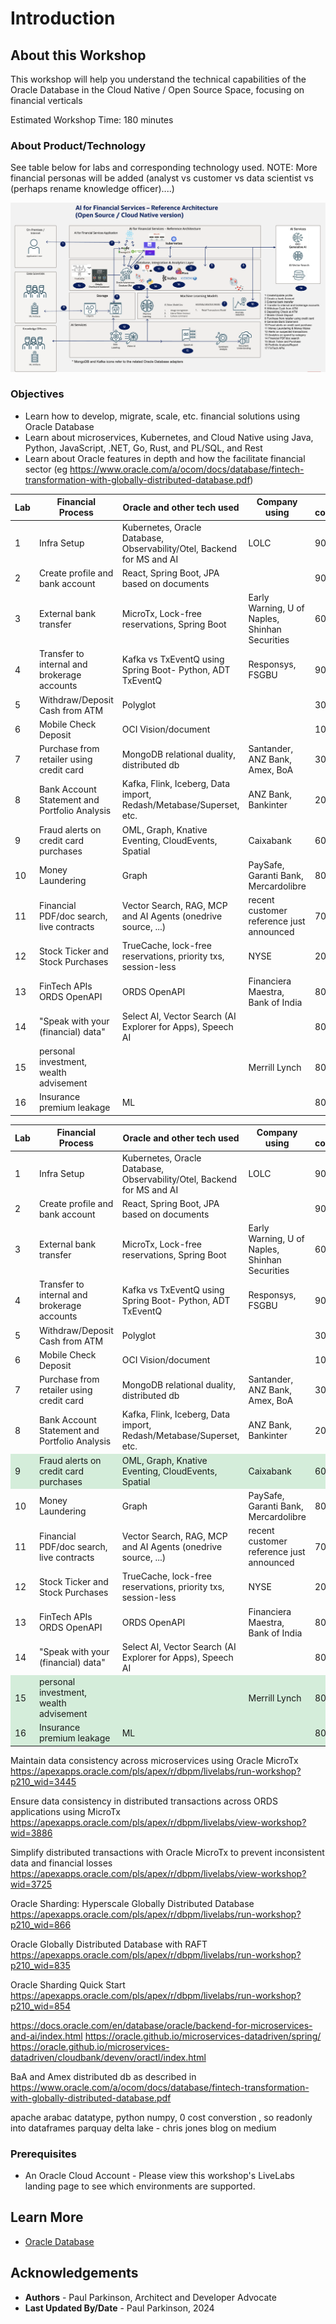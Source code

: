 # Introduction

## About this Workshop

This workshop will help you understand the technical capabilities of the Oracle Database in the Cloud Native / Open Source Space, focusing on financial verticals

Estimated Workshop Time: 180 minutes

### About Product/Technology

See table below for labs and corresponding technology used.
NOTE: More financial personas will be added (analyst vs customer vs data scientist vs (perhaps rename knowledge officer)....)

![Microservices Architecture](./images/architecture.png " ")

[//]: # (If you would like to watch us do the workshop, click [here]&#40;https://youtu.be/yLBEPjOWaz0&#41;.)

### Objectives


- Learn how to develop, migrate, scale, etc. financial solutions using Oracle Database 
- Learn about microservices, Kubernetes, and Cloud Native using Java, Python, JavaScript, .NET, Go, Rust, and PL/SQL, and Rest
- Learn about Oracle features in depth and how the facilitate financial sector (eg https://www.oracle.com/a/ocom/docs/database/fintech-transformation-with-globally-distributed-database.pdf)

| Lab | Financial Process                             | Oracle and other tech used                                             | Company using                                  | % complete/ETA |
|-----|-----------------------------------------------|------------------------------------------------------------------------|------------------------------------------------|----------------|
| 1   | Infra Setup                                   | Kubernetes, Oracle Database, Observability/Otel, Backend for MS and AI | LOLC                                           | 90% 4/14       |
| 2   | Create profile and bank account               | React, Spring Boot, JPA     based on documents                         |                                                | 90% 4/19       |
| 3   | External bank transfer                        | MicroTx, Lock-free reservations, Spring Boot                           | Early Warning, U of Naples, Shinhan Securities | 60% 4/17       |
| 4   | Transfer to internal and brokerage accounts   | Kafka vs TxEventQ using Spring Boot- Python, ADT TxEventQ              | Responsys, FSGBU                               | 90% 4/20       |
| 5   | Withdraw/Deposit Cash from ATM                | Polyglot                                                               |                                                | 30% 4/21       |
| 6   | Mobile Check Deposit                          | OCI Vision/document                                                    |                                                | 10% 4/22       |
| 7   | Purchase from retailer using credit card      | MongoDB relational duality, distributed db                             | Santander, ANZ Bank, Amex, BoA                 | 30% 4/23       |
| 8   | Bank Account Statement and Portfolio Analysis | Kafka, Flink, Iceberg, Data import, Redash/Metabase/Superset, etc.     | ANZ Bank, Bankinter                            | 20% 4/23       |
| 9   | Fraud alerts on credit card purchases         | OML, Graph, Knative Eventing, CloudEvents, Spatial                     | Caixabank                                      | 60% 4/23       |
| 10  | Money Laundering                              | Graph                                                                  | PaySafe, Garanti Bank, Mercardolibre           | 80% 4/19       |
| 11  | Financial PDF/doc search, live contracts      | Vector Search, RAG, MCP and AI Agents (onedrive source, ...)           | recent customer reference just announced       | 70% 4/23       |
| 12  | Stock Ticker and Stock Purchases              | TrueCache, lock-free reservations, priority txs, session-less          | NYSE                                           | 20% 4/18       |
| 13  | FinTech APIs ORDS OpenAPI                     | ORDS OpenAPI                                                           | Financiera Maestra, Bank of India              | 80% 4/16       |
| 14  | "Speak with your (financial) data"            | Select AI, Vector Search (AI Explorer for Apps), Speech AI             |                                                | 80% 4/15       |
| 15  | personal investment, wealth advisement        |                                                                        | Merrill Lynch                                  | 80% 4/15       |
| 16  | Insurance premium leakage                     | ML                                                                     |                                                | 80% 4/15       |

<table>
  <thead>
    <tr>
      <th>Lab</th>
      <th>Financial Process</th>
      <th>Oracle and other tech used</th>
      <th>Company using</th>
      <th>% complete/ETA</th>
    </tr>
  </thead>
  <tbody>
    <tr><td>1</td><td>Infra Setup</td><td>Kubernetes, Oracle Database, Observability/Otel, Backend for MS and AI</td><td>LOLC</td><td>90% 4/14</td></tr>
    <tr><td>2</td><td>Create profile and bank account</td><td>React, Spring Boot, JPA     based on documents</td><td></td><td>90% 4/19</td></tr>
    <tr><td>3</td><td>External bank transfer</td><td>MicroTx, Lock-free reservations, Spring Boot</td><td>Early Warning, U of Naples, Shinhan Securities</td><td>60% 4/17</td></tr>
    <tr><td>4</td><td>Transfer to internal and brokerage accounts</td><td>Kafka vs TxEventQ using Spring Boot- Python, ADT TxEventQ</td><td>Responsys, FSGBU</td><td>90% 4/20</td></tr>
    <tr><td>5</td><td>Withdraw/Deposit Cash from ATM</td><td>Polyglot</td><td></td><td>30% 4/21</td></tr>
    <tr><td>6</td><td>Mobile Check Deposit</td><td>OCI Vision/document</td><td></td><td>10% 4/22</td></tr>
    <tr><td>7</td><td>Purchase from retailer using credit card</td><td>MongoDB relational duality, distributed db</td><td>Santander, ANZ Bank, Amex, BoA</td><td>30% 4/23</td></tr>
    <tr><td>8</td><td>Bank Account Statement and Portfolio Analysis</td><td>Kafka, Flink, Iceberg, Data import, Redash/Metabase/Superset, etc.</td><td>ANZ Bank, Bankinter</td><td>20% 4/23</td></tr>
    <tr style="background-color: #d4edda;"><td>9</td><td>Fraud alerts on credit card purchases</td><td>OML, Graph, Knative Eventing, CloudEvents, Spatial</td><td>Caixabank</td><td>60% 4/23</td></tr>
    <tr><td>10</td><td>Money Laundering</td><td>Graph</td><td>PaySafe, Garanti Bank, Mercardolibre</td><td>80% 4/19</td></tr>
    <tr><td>11</td><td>Financial PDF/doc search, live contracts</td><td>Vector Search, RAG, MCP and AI Agents (onedrive source, ...)</td><td>recent customer reference just announced</td><td>70% 4/23</td></tr>
    <tr><td>12</td><td>Stock Ticker and Stock Purchases</td><td>TrueCache, lock-free reservations, priority txs, session-less</td><td>NYSE</td><td>20% 4/18</td></tr>
    <tr><td>13</td><td>FinTech APIs ORDS OpenAPI</td><td>ORDS OpenAPI</td><td>Financiera Maestra, Bank of India</td><td>80% 4/16</td></tr>
    <tr><td>14</td><td>"Speak with your (financial) data"</td><td>Select AI, Vector Search (AI Explorer for Apps), Speech AI</td><td></td><td>80% 4/15</td></tr>
    <tr style="background-color: #d4edda;"><td>15</td><td>personal investment, wealth advisement</td><td></td><td>Merrill Lynch</td><td>80% 4/15</td></tr>
    <tr style="background-color: #d4edda;"><td>16</td><td>Insurance premium leakage</td><td>ML</td><td></td><td>80% 4/15</td></tr>
  </tbody>
</table>



Maintain data consistency across microservices using Oracle MicroTx
https://apexapps.oracle.com/pls/apex/r/dbpm/livelabs/run-workshop?p210_wid=3445

Ensure data consistency in distributed transactions across ORDS applications using MicroTx
https://apexapps.oracle.com/pls/apex/r/dbpm/livelabs/view-workshop?wid=3886

Simplify distributed transactions with Oracle MicroTx to prevent inconsistent data and financial losses
https://apexapps.oracle.com/pls/apex/r/dbpm/livelabs/view-workshop?wid=3725

Oracle Sharding: Hyperscale Globally Distributed Database
https://apexapps.oracle.com/pls/apex/r/dbpm/livelabs/run-workshop?p210_wid=866

Oracle Globally Distributed Database with RAFT
https://apexapps.oracle.com/pls/apex/r/dbpm/livelabs/run-workshop?p210_wid=835

Oracle Sharding Quick Start
https://apexapps.oracle.com/pls/apex/r/dbpm/livelabs/run-workshop?p210_wid=854

https://docs.oracle.com/en/database/oracle/backend-for-microservices-and-ai/index.html
https://oracle.github.io/microservices-datadriven/spring/
https://oracle.github.io/microservices-datadriven/cloudbank/devenv/oractl/index.html


BaA and Amex distributed db as described in https://www.oracle.com/a/ocom/docs/database/fintech-transformation-with-globally-distributed-database.pdf

apache arabac datatype, python numpy, 0 cost converstion , so readonly into dataframes parquay delta lake - chris jones blog on medium 



### Prerequisites

 - An Oracle Cloud Account - Please view this workshop's LiveLabs landing page to see which environments are supported.

## Learn More

* [Oracle Database](https://bit.ly/mswsdatabase)

## Acknowledgements
* **Authors** - Paul Parkinson, Architect and Developer Advocate
* **Last Updated By/Date** - Paul Parkinson, 2024

